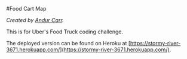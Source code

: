 #Food Cart Map

*Created by [Andur Carr](https://github.com/LaMarseillaise).*

This is for Uber's Food Truck coding challenge.

The deployed version can be found on Heroku at [https://stormy-river-3671.herokuapp.com/](https://stormy-river-3671.herokuapp.com/).
